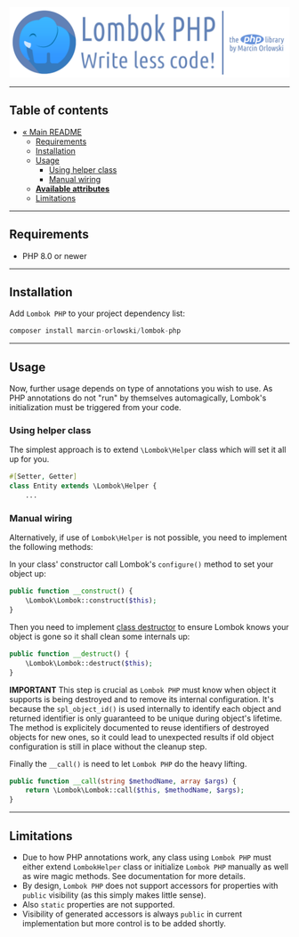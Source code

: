 ![Lombok PHP](../artwork/lombok-php-logo.png)

---

## Table of contents ##

* [« Main README](../README.md)
  * [Requirements](#requirements) 
  * [Installation](#installation)
  * [Usage](#usage)
    * [Using helper class](#using-helper-class)
    * [Manual wiring](#manual-wiring)
  * **[Available attributes](attributes/README.md)**
  * [Limitations](#limitations)

---

## Requirements ##

 * PHP 8.0 or newer

---

## Installation ##

Add `Lombok PHP` to your project dependency list:

```php
composer install marcin-orlowski/lombok-php
```

---

## Usage ##

Now, further usage depends on type of annotations you wish to use. As PHP annotations do not
"run" by themselves automagically, Lombok's initialization must be triggered from your code.

### Using helper class ###

The simplest approach is to extend `\Lombok\Helper` class which will set it all up for you.

```php
#[Setter, Getter]
class Entity extends \Lombok\Helper {
    ...
```

### Manual wiring ###

Alternatively, if use of `Lombok\Helper` is not possible, you need to implement the following
methods:

In your class' constructor call Lombok's `configure()` method to set your object up:

```php
public function __construct() {
    \Lombok\Lombok::construct($this);
}
```

Then you need to implement [class destructor](https://www.php.net/manual/en/language.oop5.decon.php)
to ensure Lombok knows your object is gone so it shall clean some internals up:

```php
public function __destruct() {
    \Lombok\Lombok::destruct($this);
}
```  

**IMPORTANT** This step is crucial as `Lombok PHP` must know when object it supports is
being destroyed and to remove its internal configuration. It's because the `spl_object_id()`
is used internally to identify each object and returned identifier is only guaranteed to be
unique during object's lifetime. The method is explicitely documented to reuse identifiers
of destroyed objects for new ones, so it could lead to unexpected results if old object
configuration is still in place without the cleanup step.

Finally the `__call()` is need to let `Lombok PHP` do the heavy lifting.

```php
public function __call(string $methodName, array $args) {
    return \Lombok\Lombok::call($this, $methodName, $args);
}
```

---

## Limitations ##

* Due to how PHP annotations work, any class using `Lombok PHP` must either extend `LombokHelper`
  class or initialize `Lombok PHP` manually as well as wire magic methods. See documentation
  for more details.
* By design, `Lombok PHP` does not support accessors for properties with `public` visibility
  (as this simply makes little sense).
* Also `static` properties are not supported.
* Visibility of generated accessors is always `public` in current implementation but more
  control is to be added shortly.
